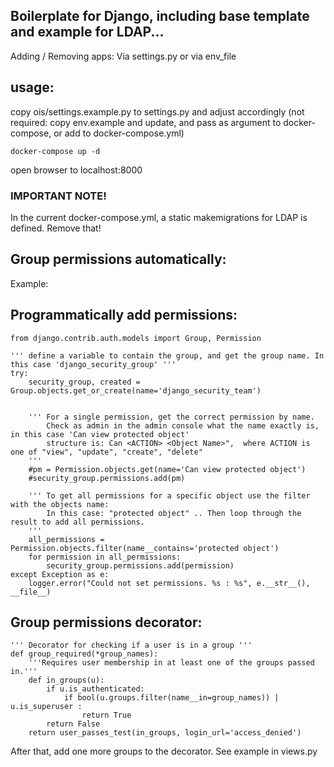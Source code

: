 ## Boilerplate for Django, including base template and example for LDAP...

Adding / Removing apps:
Via settings.py or via env_file

## usage: 
copy ois/settings.example.py to settings.py and adjust accordingly
(not required: copy env.example and update, and pass as argument to docker-compose, or add to docker-compose.yml)

    docker-compose up -d
open browser to localhost:8000


### IMPORTANT NOTE!
In the current docker-compose.yml, a static makemigrations for LDAP is defined. Remove that!



## Group permissions automatically:

Example:
## Programmatically add permissions:
    from django.contrib.auth.models import Group, Permission

    ''' define a variable to contain the group, and get the group name. In this case 'django_security_group' '''
    try:
        security_group, created = Group.objects.get_or_create(name='django_security_team')


        ''' For a single permission, get the correct permission by name. 
            Check as admin in the admin console what the name exactly is, in this case 'Can view protected object' 
            structure is: Can <ACTION> <Object Name>",  where ACTION is one of "view", "update", "create", "delete"
        '''
        #pm = Permission.objects.get(name='Can view protected object')
        #security_group.permissions.add(pm)

        ''' To get all permissions for a specific object use the filter with the objects name: 
            In this case: "protected object" .. Then loop through the result to add all permissions.
        '''
        all_permissions = Permission.objects.filter(name__contains='protected object')
        for permission in all_permissions:
            security_group.permissions.add(permission)
    except Exception as e:
        logger.error("Could not set permissions. %s : %s", e.__str__(), __file__)

        
## Group permissions decorator:
    ''' Decorator for checking if a user is in a group '''
    def group_required(*group_names):
        '''Requires user membership in at least one of the groups passed in.'''
        def in_groups(u):
            if u.is_authenticated:
                if bool(u.groups.filter(name__in=group_names)) | u.is_superuser :
                    return True
            return False
        return user_passes_test(in_groups, login_url='access_denied')

After that, add one more groups to the decorator. See example in views.py
